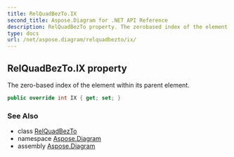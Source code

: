 ```yaml
---
title: RelQuadBezTo.IX
second_title: Aspose.Diagram for .NET API Reference
description: RelQuadBezTo property. The zerobased index of the element within its parent element
type: docs
url: /net/aspose.diagram/relquadbezto/ix/
---
```

## RelQuadBezTo.IX property

The zero-based index of the element within its parent element.

```csharp
public override int IX { get; set; }
```

### See Also

* class [RelQuadBezTo](../)
* namespace [Aspose.Diagram](../../relquadbezto/)
* assembly [Aspose.Diagram](../../../)



